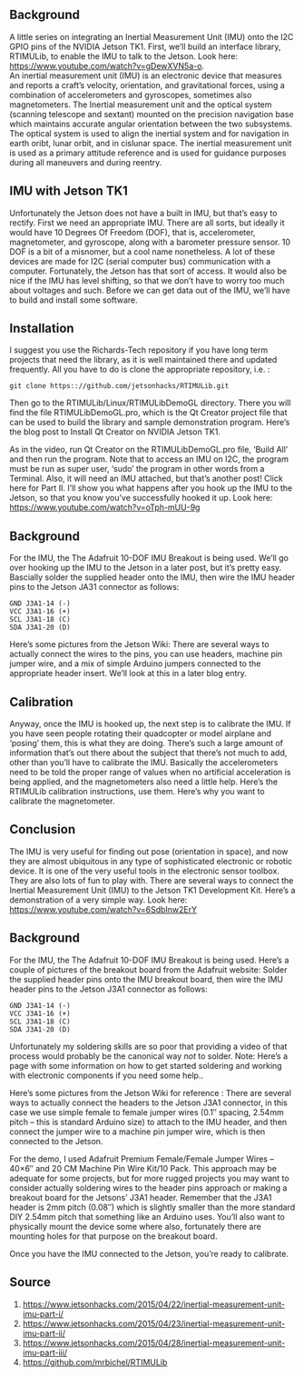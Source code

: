 ## Background

A little series on integrating an Inertial Measurement Unit (IMU) onto the I2C GPIO pins of the NVIDIA Jetson TK1. First, we’ll build an interface library, RTIMULib, to enable the IMU to talk to the Jetson. Look here: https://www.youtube.com/watch?v=gDewXVN5a-o. </br>
An inertial measurement unit (IMU) is an electronic device that measures and reports a craft’s velocity, orientation, and gravitational forces, using a combination of accelerometers and gyroscopes, sometimes also magnetometers.
The Inertial measurement unit and the optical system (scanning telescope and sextant) mounted on the precision navigation base which maintains accurate angular orientation between the two subsystems. The optical system is used to align the inertial system and for navigation in earth oribt, lunar orbit, and in cislunar space. The inertial measurement unit is used as a primary attitude reference and is used for guidance purposes during all maneuvers and during reentry.

## IMU with Jetson TK1
Unfortunately the Jetson does not have a built in IMU, but that’s easy to rectify. First we need an appropriate IMU. There are all sorts, but ideally it would have 10 Degrees Of Freedom (DOF), that is, accelerometer, magnetometer, and gyroscope, along with a barometer pressure sensor. 10 DOF is a bit of a misnomer, but a cool name nonetheless. A lot of these devices are made for I2C (serial computer bus) communication with a computer. Fortunately, the Jetson has that sort of access. It would also be nice if the IMU has level shifting, so that we don’t have to worry too much about voltages and such. Before we can get data out of the IMU, we’ll have to build and install some software. 
 
## Installation
I suggest you use the Richards-Tech repository if you have long term projects that need the library, as it is well maintained there and updated frequently. All you have to do is clone the appropriate repository, i.e. :
```
git clone https:://github.com/jetsonhacks/RTIMULib.git
```
Then go to the RTIMULib/Linux/RTIMULibDemoGL directory. There you will find the file RTIMULibDemoGL.pro, which is the Qt Creator project file that can be used to build the library and sample demonstration program. Here’s the blog post to Install Qt Creator on NVIDIA Jetson TK1.

As in the video, run Qt Creator on the RTIMULibDemoGL.pro file, ‘Build All’ and then run the program. Note that to access an IMU on I2C, the program must be run as super user, ‘sudo’ the program in other words from a Terminal. Also, it will need an IMU attached, but that’s another post! Click here for Part II.
I’ll show you what happens after you hook up the IMU to the Jetson, so that you know you’ve successfully hooked it up. Look here: https://www.youtube.com/watch?v=oTph-mUU-9g
## Background
For the IMU, the The Adafruit 10-DOF IMU Breakout is being used. We’ll go over hooking up the IMU to the Jetson in a later post, but it’s pretty easy. Bascially solder the supplied header onto the IMU, then wire the IMU header pins to the Jetson JA31 connector as follows:
```
GND J3A1-14 (-)
VCC J3A1-16 (+)
SCL J3A1-18 (C)
SDA J3A1-20 (D)
```
Here’s some pictures from the Jetson Wiki:
There are several ways to actually connect the wires to the pins, you can use headers, machine pin jumper wire, and a mix of simple Arduino jumpers connected to the appropriate header insert. We’ll look at this in a later blog entry.

## Calibration
Anyway, once the IMU is hooked up, the next step is to calibrate the IMU. If you have seen people rotating their quadcopter or model airplane and ‘posing’ them, this is what they are doing. There’s such a large amount of information that’s out there about the subject that there’s not much to add, other than you’ll have to calibrate the IMU. Basically the accelerometers need to be told the proper range of values when no artificial acceleration is being applied, and the magnetometers also need a little help. Here’s the RTIMULib calibration instructions, use them. Here’s why you want to calibrate the magnetometer.

## Conclusion
The IMU is very useful for finding out pose (orientation in space), and now they are almost ubiquitous in any type of sophisticated electronic or robotic device. It is one of the very useful tools in the electronic sensor toolbox. They are also lots of fun to play with. 
There are several ways to connect the Inertial Measurement Unit (IMU) to the Jetson TK1 Development Kit. Here’s a demonstration of a very simple way. Look here: https://www.youtube.com/watch?v=6SdbInw2ErY
## Background
For the IMU, the The Adafruit 10-DOF IMU Breakout is being used. Here’s a couple of pictures of the breakout board from the Adafruit website:
Solder the supplied header pins onto the IMU breakout board, then wire the IMU header pins to the Jetson J3A1 connector as follows:
```
GND J3A1-14 (-)
VCC J3A1-16 (+)
SCL J3A1-18 (C)
SDA J3A1-20 (D)
```
Unfortunately my soldering skills are so poor that providing a video of that process would probably be the canonical way *not* to solder. Note: Here’s a page with some information on how to get started soldering and working with electronic components if you need some help..

Here’s some pictures from the Jetson Wiki for reference :
There are several ways to actually connect the headers to the Jetson J3A1 connector, in this case we use simple female to female jumper wires (0.1″ spacing, 2.54mm pitch – this is standard Arduino size) to attach to the IMU header, and then connect the jumper wire to a machine pin jumper wire, which is then connected to the Jetson.

For the demo, I used Adafruit Premium Female/Female Jumper Wires – 40×6″ and 20 CM Machine Pin Wire Kit/10 Pack. This approach may be adequate for some projects, but for more rugged projects you may want to consider actually soldering wires to the header pins approach or making a breakout board for the Jetsons’ J3A1 header. Remember that the J3A1 header is 2mm pitch (0.08″) which is slightly smaller than the more standard DIY 2.54mm pitch that something like an Arduino uses. You’ll also want to physically mount the device some where also, fortunately there are mounting holes for that purpose on the breakout board.

Once you have the IMU connected to the Jetson, you’re ready to calibrate.
## Source
1. https://www.jetsonhacks.com/2015/04/22/inertial-measurement-unit-imu-part-i/
2. https://www.jetsonhacks.com/2015/04/23/inertial-measurement-unit-imu-part-ii/
3. https://www.jetsonhacks.com/2015/04/28/inertial-measurement-unit-imu-part-iii/
4. https://github.com/mrbichel/RTIMULib
